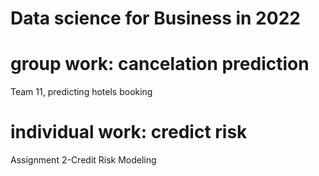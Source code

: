 # Data science for Business in 2022
# group work: cancelation prediction
Team 11, predicting hotels booking
# individual work: credict risk
Assignment 2-Credit Risk Modeling
